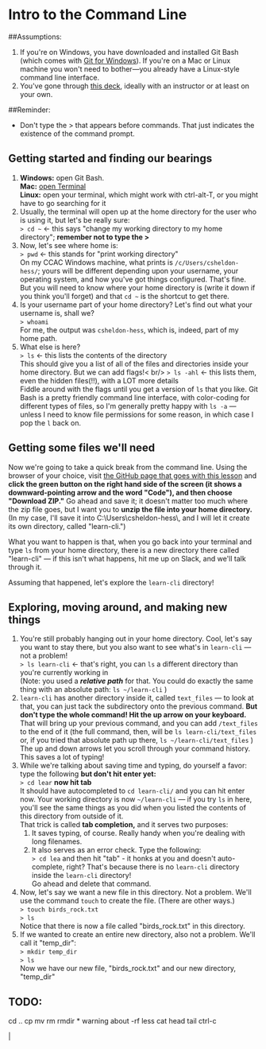 Intro to the Command Line
=========================

##Assumptions: 
1. If you're on Windows, you have downloaded and installed Git Bash (which comes with [Git for Windows](https://gitforwindows.org/)). If you're on a Mac or Linux machine you won't need to bother&mdash;you already have a Linux-style command line interface.
1. You've gone through [this deck](https://docs.google.com/presentation/d/14oisMTEG-O-_DnHSfBRCLsuRq041VnJt9qFOAiVhdpI/edit?usp=sharing), ideally with an instructor or at least on your own.

##Reminder:
* Don't type the &gt; that appears before commands. That just indicates the existence of the command prompt.

## Getting started and finding our bearings
1. **Windows:** open Git Bash.<br />**Mac:** [open Terminal](https://support.apple.com/guide/terminal/open-or-quit-terminal-apd5265185d-f365-44cb-8b09-71a064a42125/mac)<br />**Linux:** open your terminal, which might work with ctrl-alt-T, or you might have to go searching for it 
1. Usually, the terminal will open up at the home directory for the user who is using it, but let's be really sure:<br />
```> cd ~``` &lt;- this says "change my working directory to my home directory"; **remember not to type the &gt;**
1. Now, let's see where home is:<br />
```> pwd``` &lt;- this stands for "print working directory"<br />
On my CCAC Windows machine, what prints is ```/c/Users/csheldon-hess/```; yours will be different depending upon your username, your operating system, and how you've got things configured. That's fine. But you will need to know where your home directory is (write it down if you think you'll forget) and that ```cd ~``` is the shortcut to get there.
1. Is your username part of your home directory? Let's find out what your username is, shall we?<br />
```> whoami```<br />
For me, the output was ```csheldon-hess```, which is, indeed, part of my home path. 
1. What else is here? <br />
```> ls```  &lt;- this lists the contents of the directory<br />
This should give you a list of all of the files and directories inside your home directory. But we can add flags!< br/> 
```> ls -ahl``` &lt;- this lists them, even the hidden files(!!), with a LOT more details<br />
Fiddle around with the flags until you get a version of ```ls``` that you like. Git Bash is a pretty friendly command line interface, with color-coding for different types of files, so I'm generally pretty happy with ```ls -a``` &mdash; unless I need to know file permissions for some reason, in which case I pop the ```l``` back on.

## Getting some files we'll need
Now we're going to take a quick break from the command line. Using the browser of your choice, visit [the GitHub page that goes with this lesson](https://github.com/ccac-data-analytics/learn-cli) and **click the green button on the right hand side of the screen (it shows a downward-pointing arrow and the word "Code"), and then choose "Download ZIP."** Go ahead and save it; it doesn't matter too much where the zip file goes, but I want you to **unzip the file into your home directory.** (In my case, I'll save it into C:\\Users\\csheldon-hess\\, and I will let it create its own directory, called "learn-cli.")

What you want to happen is that, when you go back into your terminal and type ```ls``` from your home directory, there is a new directory there called "learn-cli" &mdash; if this isn't what happens, hit me up on Slack, and we'll talk through it. 

Assuming that happened, let's explore the ```learn-cli``` directory!

## Exploring, moving around, and making new things
1. You're still probably hanging out in your home directory. Cool, let's say you want to stay there, but you also want to see what's in ```learn-cli``` &mdash; not a problem!<br />
```> ls learn-cli``` &lt;- that's right, you can ```ls``` a different directory than you're currently working in<br />
(Note: you used a ***relative path*** for that. You could do exactly the same thing with an absolute path: ```ls ~/learn-cli``` )
1. ```learn-cli``` has another directory inside it, called ```text_files``` &mdash; to look at that, you can just tack the subdirectory onto the previous command. **But don't type the whole command! Hit the up arrow on your keyboard.** That will bring up your previous command, and you can add ```/text_files``` to the end of it (the full command, then, will be ```ls learn-cli/text_files``` or, if you tried that absolute path up there, ```ls ~/learn-cli/text_files``` )<br />
The up and down arrows let you scroll through your command history. This saves a lot of typing!
1. While we're talking about saving time and typing, do yourself a favor: type the following **but don't hit enter yet:**<br />
```> cd lear``` **now hit tab**<br />
It should have autocompleted to ```cd learn-cli/``` and you can hit enter now. Your working directory is now ```~/learn-cli``` &mdash; if you try ```ls``` in here, you'll see the same things as you did when you listed the contents of this directory from outside of it.<br />
That trick is called **tab completion,** and it serves two purposes:
	1. It saves typing, of course. Really handy when you're dealing with long filenames.
	1. It also serves as an error check. Type the following:<br />
	```> cd lea``` and then hit "tab" - it honks at you and doesn't auto-complete, right? That's because there is no ```learn-cli``` directory inside the ```learn-cli``` directory! <br />
	Go ahead and delete that command.
1. Now, let's say we want a new file in this directory. Not a problem. We'll use the command ```touch``` to create the file. (There are other ways.)<br />
```> touch birds_rock.txt```<br />
```> ls``` <br />
Notice that there is now a file called "birds_rock.txt" in this directory.
1. If we wanted to create an entire new directory, also not a problem. We'll call it "temp_dir":<br />
```> mkdir temp_dir```<br />
```> ls```<br />
Now we have our new file, "birds_rock.txt" and our new directory, "temp_dir"

## TODO:
cd ..
cp
mv
rm
rmdir
*
warning about -rf
less
cat
head
tail
ctrl-c
>
|